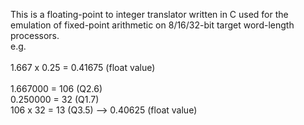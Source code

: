 This is a floating-point to integer translator written in C used for the emulation of fixed-point arithmetic on 8/16/32-bit target word-length processors.<br />
e.g.<br />
<br />
1.667 x 0.25 = 0.41675 (float value)<br />
<br />
1.667000 = 106 (Q2.6)<br />
0.250000 = 32  (Q1.7)<br />
106 x 32 = 13  (Q3.5) --> 0.40625 (float value)<br />
